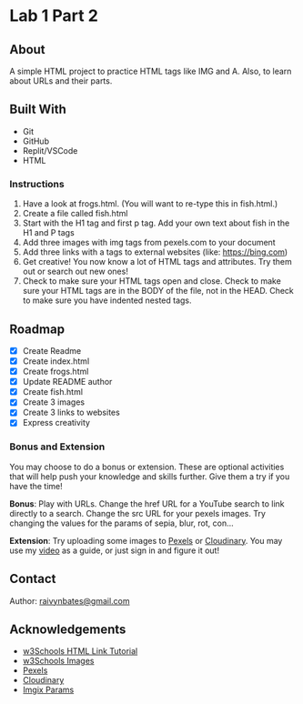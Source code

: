 # Lab 1 Part 2

## About

A simple HTML project to practice HTML tags like IMG and A. Also, to learn about URLs and their parts.
   
## Built With

* Git
* GitHub
* Replit/VSCode
* HTML

### Instructions

1. Have a look at frogs.html. (You will want to re-type this in fish.html.)
2. Create a file called fish.html
3. Start with the H1 tag and first p tag. Add your own text about fish in the H1 and P tags
4. Add three images with img tags from pexels.com to your document
5. Add three links with a tags to external websites (like: https://bing.com)
6. Get creative! You now know a lot of HTML tags and attributes. Try them out or search out new ones!
7. Check to make sure your HTML tags open and close. Check to make sure your HTML tags are in the BODY of the file, not in the HEAD. Check to make sure you have indented nested tags.

## Roadmap

- [x] Create Readme
- [x] Create index.html
- [x] Create frogs.html
- [x] Update README author
- [x] Create fish.html
- [x] Create 3 images
- [x] Create 3 links to websites
- [x] Express creativity

### Bonus and Extension

You may choose to do a bonus or extension. These are optional activities that will help push your knowledge and skills further. Give them a try if you have the time!

**Bonus**: Play with URLs. Change the href URL for a YouTube search to link directly to a search. Change the src URL for your pexels images. Try changing the values for the params of sepia, blur, rot, con...

**Extension**: Try uploading some images to [Pexels](https://pexels.com) or [Cloudinary](https://cloudinary.com/). You may use my [video](https://www.youtube.com/watch?v=3PE80rasE38) as a guide, or just sign in and figure it out!


## Contact

Author: raivynbates@gmail.com

## Acknowledgements

* [w3Schools HTML Link Tutorial](https://www.w3schools.com/html/html_links.asp)
* [w3Schools Images](https://www.w3schools.com/html/html_images.asp)
* [Pexels](https://www.pexels.com/)
* [Cloudinary](https://cloudinary.com/)
* [Imgix Params](https://www.imgix.com/solutions/resizing-and-cropping)